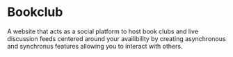 # Bookclub
A website that acts as a social platform to host book clubs and live discussion feeds centered around your availibility by creating asynchronous and synchronus features allowing you to interact with others.
